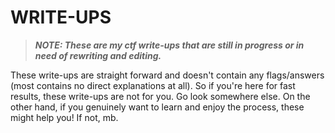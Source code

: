 # WRITE-UPS #

> ***NOTE: These are my ctf write-ups that are still in progress or in need of rewriting and editing.***

These write-ups are straight forward and doesn't contain any flags/answers (most contains no direct explanations at all).
So if you're here for fast results, these write-ups are not for you. Go look somewhere else. On the other hand, if you genuinely want to learn and enjoy the process, these might help you! If not, mb.
